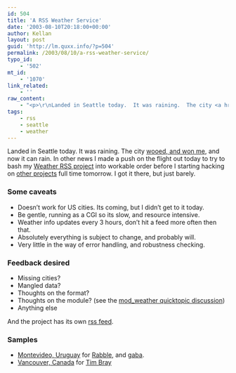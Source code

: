 ```yaml
---
id: 504
title: 'A RSS Weather Service'
date: '2003-08-10T20:18:00+00:00'
author: Kellan
layout: post
guid: 'http://lm.quxx.info/?p=504'
permalink: /2003/08/10/a-rss-weather-service/
typo_id:
    - '502'
mt_id:
    - '1070'
link_related:
    - ''
raw_content:
    - "<p>\r\nLanded in Seattle today.  It was raining.  The city <a href=\\\"http://laughingmeme.org/archives/000973.html\\\">wooed, and won me</a>, and now it can rain.  In other news I made a push on the flight out today to try to bash my <a href=\\\"http://laughingmeme.org/weather-rss/\\\">Weather RSS project</a> into workable order before I starting hacking on <a href=\\\"http://laughingmeme.org/archives/001022.html\\\">other projects</a> full time tomorrow.  I got it there, but just barely.\r\n</p>\r\n\n<p>\r\n<h3>Some caveats</h3>\r\n<ul>\r\n<li>Doesn\\'t work for US cities.  Its coming, but I didn\\'t get to it today.</li>\r\n<li>Be gentle, running as a CGI so its slow, and resource intensive.</li>\r\n<li>Weather info updates every 3 hours, don\\'t hit a feed more often then that.</li>\r\n<li>Absolutely everything is subject to change, and probably will.</li>\r\n<li>Very little in the way of error handling, and robustness checking.</li>\r\n</ul>\r\n</p>\r\n<p>\r\n<h3>Feedback desired</h3>\r\n<ul>\r\n<li>Missing cities?</li>\r\n<li>Mangled data?</li>\r\n<li>Thoughts on the format?</li>\r\n<li>Thoughts on the module? (see the <a href=\\\"http://www.quicktopic.com/em/H/aZRarGycKBuyE\\\">mod_weather quicktopic discussion</a>)</li>\r\n<li>Anything else</li>\r\n</ul>\r\n</p>\r\n<p>\r\nAnd the project has its own <a href=\\\"http://laughingmeme.org/weather.rss\\\">rss feed</a>.\r\n</p>\r\n<p>\r\n<h3>Samples</h3>\r\n<ul>\r\n<li><a href=\\\"http://laughingmeme.org/weather-rss/uruguay/montevideo.rss\\\">Montevideo, Uruguay</a> for <a href=\\\"http://anarchogeek.com\\\">Rabble</a>, and <a href=\\\"http://gaba.protest.net\\\">gaba</a>.\r\n<li><a href=\\\"http://laughingmeme.org/weather-rss/Canada/Vancouver.rss\\\">Vancouver, Canada</a> for <a href=\\\"http://www.tbray.org/ongoing/When/200x/2003/06/19/RSS4All\\\">Tim Bray</a></li>\r\n</ul>\r\n</p>"
tags:
    - rss
    - seattle
    - weather
---
```


Landed in Seattle today. It was raining. The city [wooed, and won me](http://laughingmeme.org/archives/000973.html), and now it can rain. In other news I made a push on the flight out today to try to bash my [Weather RSS project](http://laughingmeme.org/weather-rss/) into workable order before I starting hacking on [other projects](http://laughingmeme.org/archives/001022.html) full time tomorrow. I got it there, but just barely.

### Some caveats

- Doesn’t work for US cities. Its coming, but I didn’t get to it today.
- Be gentle, running as a CGI so its slow, and resource intensive.
- Weather info updates every 3 hours, don’t hit a feed more often then that.
- Absolutely everything is subject to change, and probably will.
- Very little in the way of error handling, and robustness checking.

### Feedback desired

- Missing cities?
- Mangled data?
- Thoughts on the format?
- Thoughts on the module? (see the [mod\_weather quicktopic discussion](http://www.quicktopic.com/em/H/aZRarGycKBuyE))
- Anything else

And the project has its own [rss feed](http://laughingmeme.org/weather.rss).

### Samples

- [Montevideo, Uruguay](http://laughingmeme.org/weather-rss/uruguay/montevideo.rss) for [Rabble](http://anarchogeek.com), and [gaba](http://gaba.protest.net).
- [Vancouver, Canada](http://laughingmeme.org/weather-rss/Canada/Vancouver.rss) for [Tim Bray](http://www.tbray.org/ongoing/When/200x/2003/06/19/RSS4All)